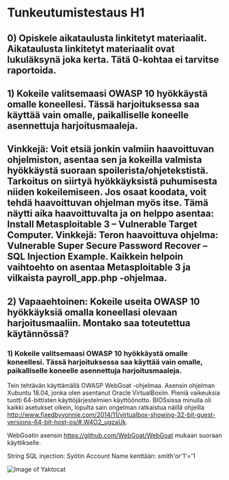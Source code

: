 # Tunkeutumistestaus H1

## 0) Opiskele aikataulusta linkitetyt materiaalit. Aikataulusta linkitetyt materiaalit ovat lukuläksynä joka kerta. Tätä 0-kohtaa ei tarvitse raportoida.

## 1) Kokeile valitsemaasi OWASP 10 hyökkäystä omalle koneellesi. Tässä harjoituksessa saa käyttää vain omalle, paikalliselle koneelle asennettuja harjoitusmaaleja.

## Vinkkejä: Voit etsiä jonkin valmiin haavoittuvan ohjelmiston, asentaa sen ja kokeilla valmista hyökkäystä suoraan spoilerista/ohjetekstistä. Tarkoitus on siirtyä hyökkäyksistä puhumisesta niiden kokeilemiseen. Jos osaat koodata, voit tehdä haavoittuvan ohjelman myös itse. Tämä näytti aika haavoittuvalta ja on helppo asentaa: Install Metasploitable 3 – Vulnerable Target Computer. Vinkkejä: Teron haavoittuva ohjelma: Vulnerable Super Secure Password Recover – SQL Injection Example. Kaikkein helpoin vaihtoehto on asentaa Metasploitable 3 ja vilkaista payroll_app.php -ohjelmaa.

## 2) Vapaaehtoinen: Kokeile useita OWASP 10 hyökkäyksiä omalla koneellasi olevaan harjoitusmaaliin. Montako saa toteutettua käytännössä?

### 1) Kokeile valitsemaasi OWASP 10 hyökkäystä omalle koneellesi. Tässä harjoituksessa saa käyttää vain omalle, paikalliselle koneelle asennettuja harjoitusmaaleja.

Tein tehtävän käyttämällä OWASP WebGoat -ohjelmaa.
Asensin ohjelman Xubuntu 18.04, jonka olen asentanut Oracle VirtualBoxiin. Pieniä vaikeuksia tuotti 64-bittisten käyttöjärjestelmien käyttöönotto. BIOSsissa minulla oli kaikki asetukset oikein, lopulta sain ongelman ratkaistua näillä ohjeilla http://www.fixedbyvonnie.com/2014/11/virtualbox-showing-32-bit-guest-versions-64-bit-host-os/#.W4O2_ugzaUk.

WebGoatin asensin https://github.com/WebGoat/WebGoat mukaan suoraan käyttikselle.

String SQL injection: Syötin Account Name kenttään: smith'or'1'='1

![Image of Yaktocat](https://octodex.github.com/images/yaktocat.png)




